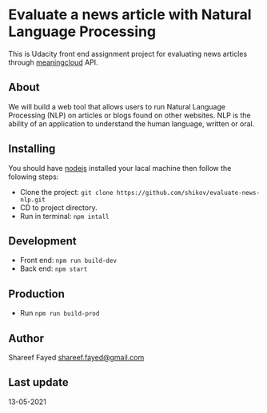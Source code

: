 # Evaluate a news article with Natural Language Processing

This is Udacity front end assignment project for evaluating news articles through [meaningcloud](https://www.meaningcloud.com) API.

## About

We will build a web tool that allows users to run Natural Language Processing (NLP) on articles or blogs found on other websites. NLP is the ability of an application to understand the human language, written or oral.

## Installing

You should have [nodejs](https://nodejs.org) installed your lacal machine then follow the folowing steps:

- Clone the project: `git clone https://github.com/shikov/evaluate-news-nlp.git`
- CD to project directory.
- Run in terminal: `npm intall`

## Development

- Front end: `npm run build-dev`
- Back end: `npm start`

## Production

- Run `npm run build-prod`

## Author

Shareef Fayed <shareef.fayed@gmail.com>

## Last update

13-05-2021
